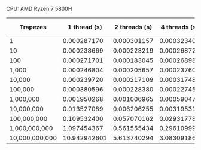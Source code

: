 CPU: AMD Ryzen 7 5800H

| Trapezes       | 1 thread (s) | 2 threads (s) | 4 threads (s) | 8 threads (s) | 16 threads (s) | 32 threads (s) | 64 threads (s) | 128 threads (s) |
|----------------|--------------|---------------|---------------|---------------|----------------|----------------|----------------|-----------------|
| 1              | 0.000287170  | 0.000301157   | 0.000323408   | 0.000396425   | 0.000663658    | 0.001259890    | 0.001977030    | 0.004348431     |
| 10             | 0.000238669  | 0.000223219   | 0.000268725   | 0.000341272   | 0.000566846    | 0.001011864    | 0.001875768    | 0.004440122     |
| 100            | 0.000271701  | 0.000183045   | 0.000268986   | 0.000357783   | 0.000571335    | 0.001030518    | 0.001873755    | 0.004193448     |
| 1,000          | 0.000246804  | 0.000205657   | 0.000237607   | 0.000354717   | 0.000531450    | 0.001069872    | 0.002118595    | 0.004169093     |
| 10,000         | 0.000239720  | 0.000217109   | 0.000317487   | 0.000367401   | 0.000600931    | 0.001329210    | 0.001960679    | 0.003795330     |
| 100,000        | 0.000380596  | 0.000228380   | 0.000227458   | 0.000407426   | 0.000599558    | 0.001062449    | 0.001823951    | 0.003712374     |
| 1,000,000      | 0.001950268  | 0.001006965   | 0.000590471   | 0.000503928   | 0.000689867    | 0.001106001    | 0.001800968    | 0.004082560     |
| 10,000,000     | 0.013527089  | 0.006206255   | 0.003195311   | 0.003247148   | 0.003496617    | 0.002595262    | 0.002343639    | 0.003823794     |
| 100,000,000    | 0.109532400  | 0.057070162   | 0.029317783   | 0.023449684   | 0.023091800    | 0.018870419    | 0.018669311    | 0.018941403     |
| 1,000,000,000  | 1.097454367  | 0.561555434   | 0.296109995   | 0.193622224   | 0.210249513    | 0.210343440    | 0.208197193    | 0.201866723     |
| 10,000,000,000 | 10.942942601 | 5.613740294   | 3.083091863   | 1.979251497   | 2.028648664    | 2.021991430    | 2.038383908    | 2.004028568     |
